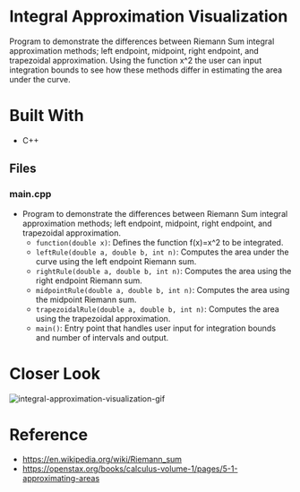 # Integral Approximation Visualization
Program to demonstrate the differences between Riemann Sum integral approximation methods; left endpoint, midpoint, right endpoint, and trapezoidal approximation. Using the function x^2 the user can input integration bounds to see how these methods differ in estimating the area under the curve.

# Built With
* C++

## Files
### main.cpp
- Program to demonstrate the differences between Riemann Sum integral approximation methods; left endpoint, midpoint, right endpoint, and trapezoidal approximation.
  - `function(double x)`: Defines the function f(x)=x^2 to be integrated.
  - `leftRule(double a, double b, int n)`: Computes the area under the curve using the left endpoint Riemann sum.
  - `rightRule(double a, double b, int n)`: Computes the area using the right endpoint Riemann sum.
  - `midpointRule(double a, double b, int n)`: Computes the area using the midpoint Riemann sum.
  - `trapezoidalRule(double a, double b, int n)`: Computes the area using the trapezoidal approximation.
  - `main()`: Entry point that handles user input for integration bounds and number of intervals and output.

# Closer Look
![integral-approximation-visualization-gif](https://github.com/RobertxPearce/Integral-Approximation-Visualization/assets/102342225/2f1402e2-0955-4814-b601-69f31998f008)

# Reference
* https://en.wikipedia.org/wiki/Riemann_sum
* https://openstax.org/books/calculus-volume-1/pages/5-1-approximating-areas

